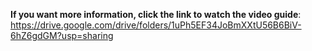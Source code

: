 **If you want more information, click the link to watch the video guide**: https://drive.google.com/drive/folders/1uPh5EF34JoBmXXtU56B6BiV-6hZ6gdGM?usp=sharing
